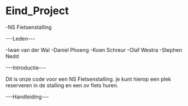 # Eind_Project
  -NS Fietsenstalling

---Leden---
 
 -Iwan van der Wal
  -Daniel Phoeng
  -Koen Schreur
  -Olaf Westra
  -Stephen Nedd
  
---Introductie---

Dit is onze code voor een NS Fietsenstalling. je kunt hierop een plek reserveren in de stalling en een ov fiets huren.

---Handleiding---

